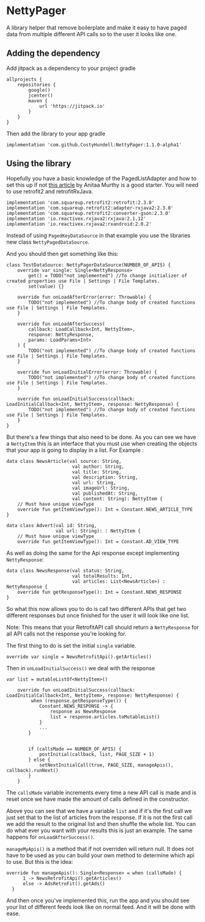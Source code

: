 # NettyPager
A library helper that remove boilerplate and make it easy to have paged data from multiple different API calls so to the user it looks like one.

## Adding the dependency

Add jitpack as a dependency to your project gradle
```
allprojects {
    repositories {
        google()
        jcenter()
        maven {
            url 'https://jitpack.io'
        }
    }
}
```

Then add the library to your app gradle
```
implementation 'com.github.CostyHundell:NettyPager:1.1.0-alpha1'
```

## Using the library

Hopefully you have a basic knowledge of the PagedListAdapter and how to set this up if not [this article](https://proandroiddev.com/8-steps-to-implement-paging-library-in-android-d02500f7fffe) by Anitaa Murthy is a good starter. You will need to use retrofit2 and retrofitRxJava.

```
implementation 'com.squareup.retrofit2:retrofit:2.3.0'
implementation 'com.squareup.retrofit2:adapter-rxjava2:2.3.0'
implementation 'com.squareup.retrofit2:converter-gson:2.3.0'
implementation 'io.reactivex.rxjava2:rxjava:2.1.12'
implementation 'io.reactivex.rxjava2:rxandroid:2.0.2'
```

Instead of using `PagedKeyDataSource` in that example you use the libraries new class `NettyPagedDataSource`.

And you should then get something like this:
```
class TestDataSource: NettyPagerDataSource(NUMBER_OF_APIS) {
    override var single: Single<NettyResponse>
        get() = TODO("not implemented") //To change initializer of created properties use File | Settings | File Templates.
        set(value) {}

    override fun onLoadAfterError(error: Throwable) {
        TODO("not implemented") //To change body of created functions use File | Settings | File Templates.
    }

    override fun onLoadAfterSuccess(
        callback: LoadCallback<Int, NettyItem>,
        response: NettyResponse,
        params: LoadParams<Int>
    ) {
        TODO("not implemented") //To change body of created functions use File | Settings | File Templates.
    }

    override fun onLoadInitialError(error: Throwable) {
        TODO("not implemented") //To change body of created functions use File | Settings | File Templates.
    }

    override fun onLoadInitialSuccess(callback: LoadInitialCallback<Int, NettyItem>, response: NettyResponse) {
        TODO("not implemented") //To change body of created functions use File | Settings | File Templates.
    }
}
```

But there's a few things that also need to be done. As you can see we have a `NettyItem` this is an interface that you must use when creating the objects that your app is going to display in a list. For Example :
```
data class NewsArticle(val source: String,
                        val author: String,
                        val title: String,
                        val description: String,
                        val url: String,
                        val imageUrl: String,
                        val publishedAt: String,
                        val content: String): NettyItem {
    // Must have unique viewType
    override fun getItemViewType(): Int = Constant.NEWS_ARTICLE_TYPE 
}

data class Advert(val id: String,
                  val url: String): : NettyItem {
    // Must have unique viewType
    override fun getItemViewType(): Int = Constant.AD_VIEW_TYPE 
```
As well as doing the same for the Api response except implementing `NettyResponse`:
```
data class NewsResponse(val status: String,
                        val totalResults: Int,
                        val articles: List<NewsArticle>) : NettyResponse {
    override fun getResponseType(): Int = Constant.NEWS_RESPONSE
}
```
So what this now allows you to do is call two different APIs that get two different responses but once finished for the user it will look like one list.

Note: This means that your RetrofitAPI call should return a `NettyResponse` for all API calls not the response you're looking for.

The first thing to do is set the initial `single` variable.
```
override var single = NewsRetrofitApi().getArticles()
```
Then in `onLoadInitialSuccess()` we deal with the response

```
var list = mutableListOf<NettyItem>()

    override fun onLoadInitialSuccess(callback: LoadInitialCallback<Int, NettyItem>, response: NettyResponse) {
         when (response.getResponseType()) {
            Constant.NEWS_RESPONSE -> {
                response as NewsResponse
                list = response.articles.toMutableList()
            }
            ...
        }


        if (callsMade == NUMBER_OF_APIS) {
            postInitial(callback, list, PAGE_SIZE + 1)
        } else {
            setNextInitialCall(true, PAGE_SIZE, manageApis(), callback).runNext()
        }
    }
```

The `callsMade` variable increments every time a new API call is made and is reset once we have made the amount of calls defined in the constructor.

Above you can see that we have a variable `list` and if it's the first call we just set that to the list of articles from the response. If it is not the first call we add the result to the original list and then shuffle the whole list. You can do what ever you want with your results this is just an example. The same happens for `onLoadAfterSuccess()`. 

`manageMyApis()` is a method that if not overriden will return null. It does not have to be used as you can build your own method to determine which api to use. But this is the idea:
```
override fun manageApis(): Single<Response> = when (callsMade) {
      1 -> NewsRetrofitApi().getArticles()
      else -> AdsRetroFit().getAds()
  }
```

And then once you've implemented this, run the app and you should see your list of different feeds look like on normal feed. And it will be done with ease.
